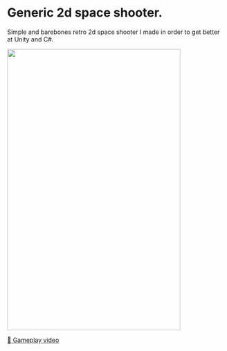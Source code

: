 # Generic 2d space shooter. 

Simple and barebones retro 2d space shooter I made in order to get better at Unity and C#.

<img src="https://firebasestorage.googleapis.com/v0/b/firescript-577a2.appspot.com/o/imgs%2Fapp%2FPonder%2Fss03M_0m2x.png?alt=media&token=029b7ecb-baea-43b0-97cc-1403a996da8c" width="400" height="650">

[:movie_camera: Gameplay video](https://firebasestorage.googleapis.com/v0/b/firescript-577a2.appspot.com/o/imgs%2Fapp%2FChristopher-Lee%2FIq2FxVaXEs.mp4?alt=media&token=a029a866-f59c-4d12-ba84-b05dd01a2a41)
